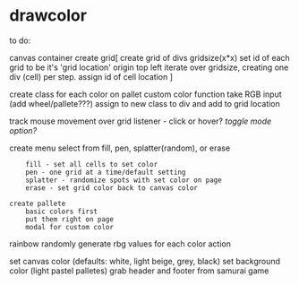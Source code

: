 # drawcolor



to do:

canvas container
create grid[
    create grid of divs gridsize(x*x)
        set id of each grid to be it's 'grid location' origin top left
        iterate over gridsize, creating one div (cell) per step. assign id of cell location
]  

create class for each color on pallet
    custom color function
        take RGB input (add wheel/pallete???)
        assign to new class to div and add to grid location


track mouse movement over grid
    listener - click or hover? *toggle mode option?*

create menu
    select from fill, pen, splatter(random), or erase

        fill - set all cells to set color
        pen - one grid at a time/default setting
        splatter - randomize spots with set color on page
        erase - set grid color back to canvas color

    create pallete
        basic colors first
        put them right on page
        modal for custom color

rainbow 
    randomly generate rbg values for each color action
    


set canvas color (defaults: white, light beige, grey, black)
set background color (light pastel palletes)
grab header and footer from samurai game
